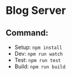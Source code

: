 # Blog Server

## Command:
- Setup: `npm install`
- Dev: `npm run watch`
- Test: `npm run test`
- Build: `npm run build`

